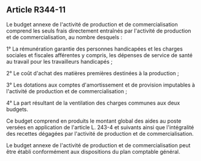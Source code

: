 ## Article R344-11

Le budget annexe de l'activité de production et de commercialisation comprend les seuls frais directement
entraînés par l'activité de production et de commercialisation, au nombre desquels :

1° La rémunération garantie des personnes handicapées et les charges sociales et fiscales afférentes y
compris, les dépenses de service de santé au travail pour les travailleurs handicapés ;

2° Le coût d'achat des matières premières destinées à la production ;


3° Les dotations aux comptes d'amortissement et de provision imputables à l'activité de production et de
commercialisation ;

4° La part résultant de la ventilation des charges communes aux deux budgets.

Ce budget comprend en produits le montant global des aides au poste versées en application de l'article
L. 243-4 et suivants ainsi que l'intégralité des recettes dégagées par l'activité de production et de
commercialisation.

Le budget annexe de l'activité de production et de commercialisation peut être établi conformément aux
dispositions du plan comptable général.

